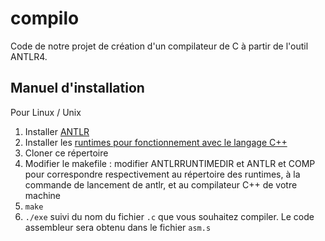 # compilo

Code de notre projet de création d'un compilateur de C à partir de l'outil ANTLR4.

## Manuel d'installation
Pour Linux / Unix

1. Installer [ANTLR](https://www.antlr.org/download.html)
2. Installer les [runtimes pour fonctionnement avec le langage C++](https://www.antlr.org/download/antlr4-cpp-runtime-4.7.2-source.zip)
3. Cloner ce répertoire
4. Modifier le makefile : modifier ANTLRRUNTIMEDIR et ANTLR et COMP pour correspondre respectivement au répertoire des runtimes, à la commande de lancement de antlr, et au compilateur C++  de votre machine
5. `make`
6. `./exe` suivi du nom du fichier `.c` que vous souhaitez compiler. Le code assembleur sera obtenu dans le fichier `asm.s`
